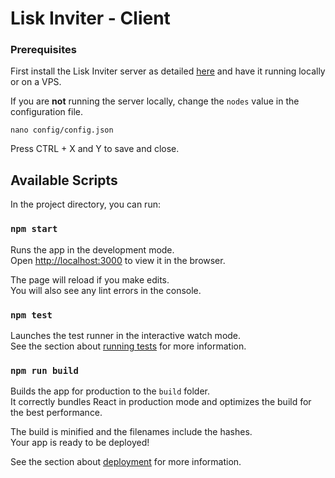 # Lisk Inviter - Client

### Prerequisites

First install the Lisk Inviter server as detailed [here](https://github.com/sidechain-solutions/lisk-inviter) and have it running locally or on a VPS.

If you are **not** running the server locally, change the `nodes` value in the configuration file.

```
nano config/config.json
```

Press CTRL + X and Y to save and close.

## Available Scripts

In the project directory, you can run:

### `npm start`

Runs the app in the development mode.<br>
Open [http://localhost:3000](http://localhost:3000) to view it in the browser.

The page will reload if you make edits.<br>
You will also see any lint errors in the console.

### `npm test`

Launches the test runner in the interactive watch mode.<br>
See the section about [running tests](https://facebook.github.io/create-react-app/docs/running-tests) for more information.

### `npm run build`

Builds the app for production to the `build` folder.<br>
It correctly bundles React in production mode and optimizes the build for the best performance.

The build is minified and the filenames include the hashes.<br>
Your app is ready to be deployed!

See the section about [deployment](https://facebook.github.io/create-react-app/docs/deployment) for more information.
